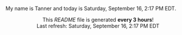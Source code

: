 My name is Tanner and today is Saturday, September 16, 2:17 PM EDT.

<p align="center">This <i>README</i> file is generated <b>every 3 hours</b>!</br>Last refresh: Saturday, September 16, 2:17 PM EDT<br /></p>
